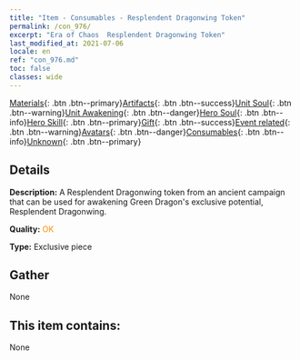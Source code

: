 ```yaml
---
title: "Item - Consumables - Resplendent Dragonwing Token"
permalink: /con_976/
excerpt: "Era of Chaos  Resplendent Dragonwing Token"
last_modified_at: 2021-07-06
locale: en
ref: "con_976.md"
toc: false
classes: wide
---
```

 [Materials](/Items/){: .btn .btn--primary}[Artifacts](/Items/Artifacts/){: .btn .btn--success}[Unit Soul](/Items/UnitSoul/){: .btn .btn--warning}[Unit Awakening](/Items/UnitAwakening/){: .btn .btn--danger}[Hero Soul](/Items/HeroSoul/){: .btn .btn--info}[Hero Skill](/Items/HeroSkill/){: .btn .btn--primary}[Gift](/Items/Gift/){: .btn .btn--success}[Event related](/Items/Events/){: .btn .btn--warning}[Avatars](/Items/Avatars/){: .btn .btn--danger}[Consumables](/Items/Consumables/){: .btn .btn--info}[Unknown](/Items/Unknown/){: .btn .btn--primary}

## Details
 **Description:** A Resplendent Dragonwing token from an ancient campaign that can be used for awakening Green Dragon's exclusive potential, Resplendent Dragonwing.

 **Quality:** <span style="color: #FF8C00">OK</span>

 **Type:** Exclusive piece

## Gather

  None

## This item contains:

  None

